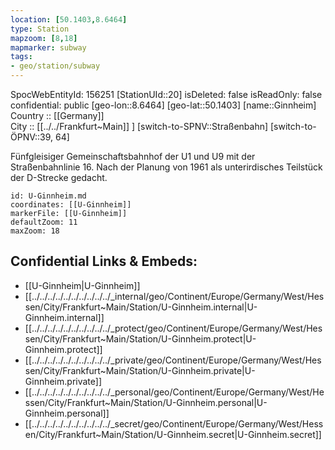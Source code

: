 ```yaml
---
location: [50.1403,8.6464] 
type: Station 
mapzoom: [8,18] 
mapmarker: subway 
tags:
- geo/station/subway
---
```

SpocWebEntityId: 156251
[StationUId::20] 
isDeleted: false
isReadOnly: false
confidential: public
[geo-lon::8.6464] 
[geo-lat::50.1403] 
[name::Ginnheim] 
Country :: [[Germany]]  
City :: [[../../Frankfurt~Main]] ] 
[switch-to-SPNV::Straßenbahn] 
[switch-to-ÖPNV::39, 64] 

Fünfgleisiger Gemeinschaftsbahnhof der U1 und U9 mit der Straßenbahnlinie 16. Nach der Planung von 1961 als unterirdisches Teilstück der D-Strecke gedacht.

```leaflet
id: U-Ginnheim.md
coordinates: [[U-Ginnheim]] 
markerFile: [[U-Ginnheim]] 
defaultZoom: 11 
maxZoom: 18
```


## Confidential Links & Embeds: 
- [[U-Ginnheim|U-Ginnheim]] 
- [[../../../../../../../../../../_internal/geo/Continent/Europe/Germany/West/Hessen/City/Frankfurt~Main/Station/U-Ginnheim.internal|U-Ginnheim.internal]] 
- [[../../../../../../../../../../_protect/geo/Continent/Europe/Germany/West/Hessen/City/Frankfurt~Main/Station/U-Ginnheim.protect|U-Ginnheim.protect]] 
- [[../../../../../../../../../../_private/geo/Continent/Europe/Germany/West/Hessen/City/Frankfurt~Main/Station/U-Ginnheim.private|U-Ginnheim.private]] 
- [[../../../../../../../../../../_personal/geo/Continent/Europe/Germany/West/Hessen/City/Frankfurt~Main/Station/U-Ginnheim.personal|U-Ginnheim.personal]] 
- [[../../../../../../../../../../_secret/geo/Continent/Europe/Germany/West/Hessen/City/Frankfurt~Main/Station/U-Ginnheim.secret|U-Ginnheim.secret]] 
